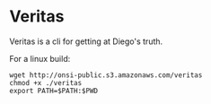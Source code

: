 # Veritas

Veritas is a cli for getting at Diego's truth.

For a linux build:

```
wget http://onsi-public.s3.amazonaws.com/veritas
chmod +x ./veritas
export PATH=$PATH:$PWD
```

